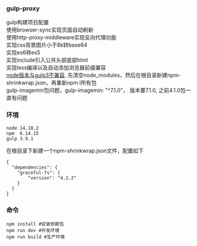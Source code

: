 ### gulp-proxy
gulp构建项目配置<br/>
使用browser-sync实现页面自动刷新<br/>
使用http-proxy-middleware实现反向代理功能<br/>
实现css背景图片小于8k转base64<br/>
实现es6转es5<br/>
实现include引入公共头部底部html<br/>
实现less编译以及自动添加浏览器前缀兼容<br/>
[node版本与gulp3不兼容](https://johnnashs.github.io/2021/05/17/Gulp%E4%B8%8ENode%E7%89%88%E6%9C%AC%E4%B8%8D%E5%85%BC%E5%AE%B9/), 先清空node_modules，然后在根目录新建npm-shrinkwrap.json，再重新npm i所有包<br/>
gulp-imagemin包问题，gulp-imagemin: "^7.1.0"， 版本要7.1.0, 之前4.1.0包一直有问题

### 环境
```code
node 14.18.2
npm  6.14.15
gulp 3.9.1
```

在根目录下新建一个npm-shrinkwrap.json文件，配置如下
```code
{
  "dependencies": {
    "graceful-fs": {
        "version": "4.2.2"
    }
  }
}
```

### 命令

```code
npm install #安装依赖包
npm run dev #开发环境
npm run build #生产环境
```